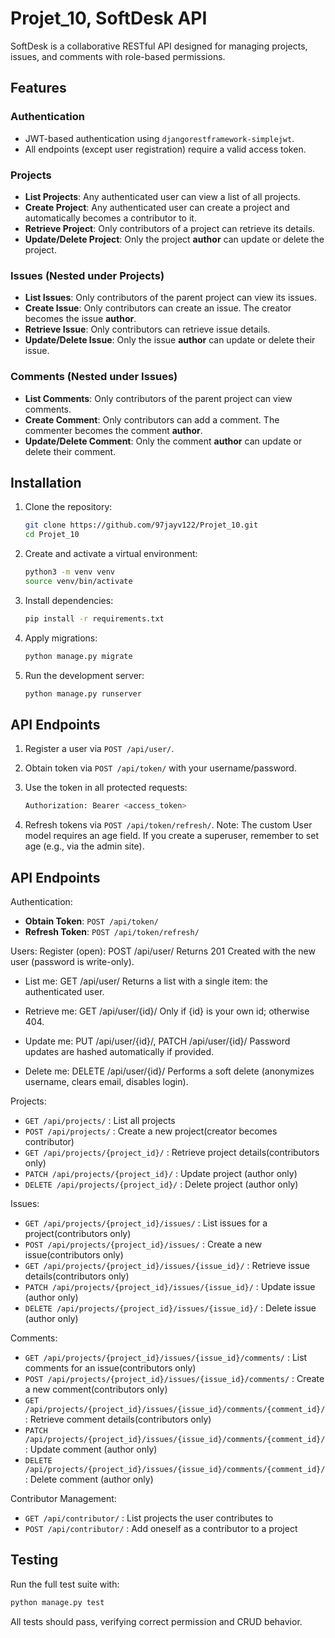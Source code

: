 # Projet_10, SoftDesk API

SoftDesk is a collaborative RESTful API designed for managing projects, issues, and comments with role-based permissions.

## Features

### Authentication

* JWT-based authentication using `djangorestframework-simplejwt`.
* All endpoints (except user registration) require a valid access token.

### Projects

* **List Projects**: Any authenticated user can view a list of all projects.
* **Create Project**: Any authenticated user can create a project and automatically becomes a contributor to it.
* **Retrieve Project**: Only contributors of a project can retrieve its details.
* **Update/Delete Project**: Only the project **author** can update or delete the project.

### Issues (Nested under Projects)

* **List Issues**: Only contributors of the parent project can view its issues.
* **Create Issue**: Only contributors can create an issue. The creator becomes the issue **author**.
* **Retrieve Issue**: Only contributors can retrieve issue details.
* **Update/Delete Issue**: Only the issue **author** can update or delete their issue.

### Comments (Nested under Issues)

* **List Comments**: Only contributors of the parent project can view comments.
* **Create Comment**: Only contributors can add a comment. The commenter becomes the comment **author**.
* **Update/Delete Comment**: Only the comment **author** can update or delete their comment.

## Installation

1. Clone the repository:

   ```bash
   git clone https://github.com/97jayv122/Projet_10.git
   cd Projet_10
   ```
2. Create and activate a virtual environment:

   ```bash
   python3 -m venv venv
   source venv/bin/activate
   ```
3. Install dependencies:

   ```bash
   pip install -r requirements.txt
   ```
4. Apply migrations:

   ```bash
   python manage.py migrate
   ```
5. Run the development server:

   ```bash
   python manage.py runserver
   ```

## API Endpoints
1. Register a user via `POST /api/user/`.

2. Obtain token via `POST /api/token/` with your username/password.

3. Use the token in all protected requests:

   ```bash
   Authorization: Bearer <access_token>
   ```

4. Refresh tokens via `POST /api/token/refresh/`.
Note: The custom User model requires an age field. If you create a superuser, remember to set age (e.g., via the admin site).

## API Endpoints

Authentication:

* **Obtain Token**: `POST /api/token/`
* **Refresh Token**: `POST /api/token/refresh/`

Users:
Register (open): POST /api/user/
Returns 201 Created with the new user (password is write-only).

* List me: GET /api/user/
Returns a list with a single item: the authenticated user.

* Retrieve me: GET /api/user/{id}/
Only if {id} is your own id; otherwise 404.

* Update me: PUT /api/user/{id}/, PATCH /api/user/{id}/
Password updates are hashed automatically if provided.

* Delete me: DELETE /api/user/{id}/
Performs a soft delete (anonymizes username, clears email, disables login).

Projects:

* `GET /api/projects/` : List all projects
* `POST /api/projects/` : Create a new project(creator becomes contributor)
* `GET /api/projects/{project_id}/` : Retrieve project details(contributors only)
* `PATCH /api/projects/{project_id}/` : Update project (author only)
* `DELETE /api/projects/{project_id}/` : Delete project (author only)

Issues:

* `GET /api/projects/{project_id}/issues/` : List issues for a project(contributors only)
* `POST /api/projects/{project_id}/issues/` : Create a new issue(contributors only)
* `GET /api/projects/{project_id}/issues/{issue_id}/` : Retrieve issue details(contributors only)
* `PATCH /api/projects/{project_id}/issues/{issue_id}/` : Update issue (author only)
* `DELETE /api/projects/{project_id}/issues/{issue_id}/` : Delete issue (author only)

Comments:

* `GET /api/projects/{project_id}/issues/{issue_id}/comments/` : List comments for an issue(contributors only)
* `POST /api/projects/{project_id}/issues/{issue_id}/comments/` : Create a new comment(contributors only)
* `GET /api/projects/{project_id}/issues/{issue_id}/comments/{comment_id}/` : Retrieve comment details(contributors only)
* `PATCH /api/projects/{project_id}/issues/{issue_id}/comments/{comment_id}/` : Update comment (author only)
* `DELETE /api/projects/{project_id}/issues/{issue_id}/comments/{comment_id}/` : Delete comment (author only)

Contributor Management:

* `GET /api/contributor/` : List projects the user contributes to
* `POST /api/contributor/` : Add oneself as a contributor to a project

## Testing

Run the full test suite with:

```bash
python manage.py test
```

All tests should pass, verifying correct permission and CRUD behavior.